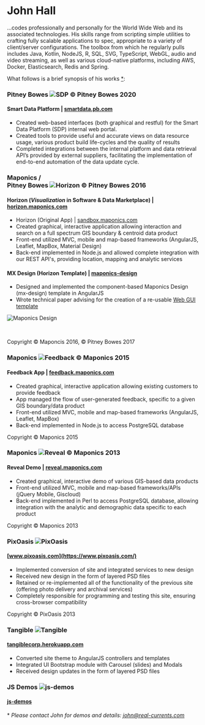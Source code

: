 John Hall
======

...codes professionally and personally for the World Wide Web and its associated technologies. His skills range from scripting simple utilities to crafting fully scalable applications to spec, appropriate to a variety of client/server configurations. The toolbox from which he regularly pulls includes Java, Kotlin, NodeJS, R, SQL, SVG, TypeScript, WebGL, audio and video streaming, as well as various cloud-native platforms, including AWS, Docker, Elasticsearch, Redis and Spring.

What follows is a brief synopsis of his works [&ast;](#details):


### Pitney Bowes ![SDP © Pitney Bowes 2020](images/sdp-downloads.png)
#### Smart Data Platform | [smartdata.pb.com](https://smartdata.pb.com)
* Created web-based interfaces (both graphical and restful) for the Smart Data Platform (SDP) internal web portal.
* Created tools to provide useful and accurate views on data resource usage, various product build life-cycles and the quality of results
* Completed integrations between the internal platform and data retrieval API’s provided by external suppliers, facilitating the implementation of end-to-end automation of the data update cycle.


### Maponics /<br /> Pitney Bowes ![Horizon © Pitney Bowes 2016](images/horizon.png)
#### Horizon (*Visualization* in Software & Data Marketplace) | [horizon.maponics.com](https://pbs-access.pitneybowes.com/#!/home%2Fvisualise?v=10,-122.41942,37.77493)
* Horizon (Original App) | [sandbox.maponics.com](https://sandbox.maponics.com)
* Created graphical, interactive application allowing interaction and search on a full spectrum GIS boundary & centroid data product
* Front-end utilized MVC, mobile and map-based frameworks (AngularJS, Leaflet, MapBox, Material Design)
* Back-end implemented in Node.js and allowed complete integration with our REST API's, providing location, mapping and analytic services


#### MX Design (Horizon Template) | [maponics-design](libs/maponics-design/mx-index.html)
* Designed and implemented the component-based Maponics Design (mx-design) template in AngularJS
* Wrote technical paper advising for the creation of a re-usable [Web GUI template](https://docs.google.com/document/d/1Qa4i7o0Wknp0jDB1J26-sAnvvFaccz4E2esRXB8a1U0/edit?usp=sharing)

 ![Maponics Design](images/mx-design.png)
 
<br />

Copyright © Maponcis 2016, © Pitney Bowes 2017


### Maponics ![Feedback © Maponics 2015](images/feedback.png)
#### Feedback App | [feedback.maponics.com](http://feedback.maponics.com/)
* Created graphical, interactive application allowing existing customers to provide feedback 
* App managed the flow of user-generated feedback, specific to a given GIS boundary/data product
* Front-end utilized MVC, mobile and map-based frameworks (AngularJS, Leaflet, MapBox)
* Back-end implemented in Node.js to access PostgreSQL database

Copyright © Maponics 2015


### Maponics ![Reveal © Maponics 2013](images/maponics.png)
#### Reveal Demo | [reveal.maponics.com](https://reveal.maponics.com/)
* Created graphical, interactive demo of various GIS-based data products
* Front-end utilized MVC, mobile and map-based frameworks/APIs (jQuery Mobile, Giscloud)
* Back-end implemented in Perl to access PostgreSQL database, allowing integration with the analytic and demographic data specific to each product

Copyright © Maponics 2013


### PixOasis ![PixOasis](images/pixoasis.png)
#### [www.pixoasis.com](https://www.pixoasis.com/)
* Implemented conversion of site and integrated services to new design
* Received new design in the form of layered PSD files
* Retained or re-implemented all of the functionality of the previous site (offering photo delivery and archival services)
* Completely responsible for programming and testing this site, ensuring cross-browser compatibility

Copyright © PixOasis 2013


### Tangible ![Tangible](images/tangible.png)
#### [tangiblecorp.herokuapp.com](/tangible.html)
* Converted site theme to AngularJS controllers and templates
* Integrated UI Bootstrap module with Carousel (slides) and Modals
* Received design updates in the form of layered PSD files


### JS Demos ![js-demos](images/js-demos.png)
#### [js-demos](/js-demos/README.html)


<div id="stream" style="display:none; text-align:center">
<video id="aud1" poster="/js-demos/images/fathers.jpg" preload="auto" muted="true" controls="true">
<source src="/js-demos/video/fathers.mp4" />
<source src="/js-demos/video/fathers.ogv" />
</video>
</div>

<p id="vstatus"></p>

<p id="license" style="color:#fff; display:none;">
<img src="http://i.creativecommons.org/l/by-sa/3.0/nz/88x31.png" alt="Creative Commons Licence"><br />
<em>These demos by <a href="mailto:john@real-currents.com">John</a> are licensed under the <a href="http://creativecommons.org/licenses/by-sa/3.0/nz/deed.en_GB">Creative Commons Attribution-ShareAlike 3.0 License, 2009-2020 </a></em>
</p>

<script type="text/javascript" id="cvSrc" src="/js-demos/scripts/inner-video-cube.js"></script>

<span id="details">&ast;</span> *Please contact John for demos and details: [john@real-currents.com](mailto:john@real-currents.com)*
